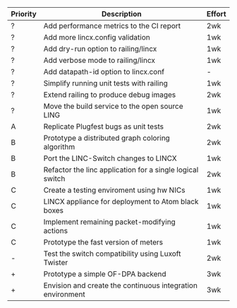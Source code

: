 
Priority | Description | Effort
---------|-------------|-------
? | Add performance metrics to the CI report | 2wk
? | Add more lincx.config validation | 1wk
? | Add dry-run option to railing/lincx | 1wk
? | Add verbose mode to railing/lincx | 1wk
? | Add datapath-id option to lincx.conf | -
? | Simplify running unit tests with railing | 1wk
? | Extend railing to produce debug images | 2wk
? | Move the build service to the open source LING | 1wk
A | Replicate Plugfest bugs as unit tests | 2wk
B | Prototype a distributed graph coloring algorithm | 2wk
B | Port the LINC-Switch changes to LINCX | 1wk
B | Refactor the linc application for a single logical switch | 2wk
C | Create a testing enviroment using hw NICs | 1wk
C | LINCX appliance for deployment to Atom black boxes | 1wk
C | Implement remaining packet-modifying actions | 1wk
C | Prototype the fast version of meters | 1wk
- | Test the switch compatibility using Luxoft Twister | 2wk
+ | Prototype a simple OF-DPA backend | 3wk
+ | Envision and create the continuous integration environment | 3wk

